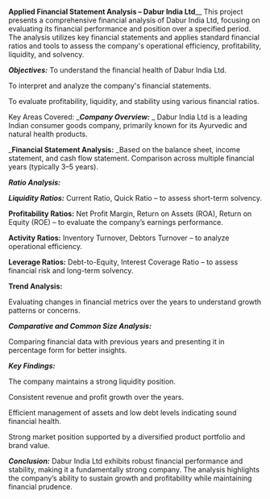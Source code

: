 **Applied Financial Statement Analysis – Dabur India Ltd**__
This project presents a comprehensive financial analysis of Dabur India Ltd, focusing on evaluating its financial performance and position over a specified period. The analysis utilizes key financial statements and applies standard financial ratios and tools to assess the company's operational efficiency, profitability, liquidity, and solvency.

_**Objectives:**_
To understand the financial health of Dabur India Ltd.

To interpret and analyze the company's financial statements.

To evaluate profitability, liquidity, and stability using various financial ratios.

Key Areas Covered:
__**Company Overview:**_
_
Dabur India Ltd is a leading Indian consumer goods company, primarily known for its Ayurvedic and natural health products.

_**Financial Statement Analysis:**
_Based on the balance sheet, income statement, and cash flow statement.
 Comparison across multiple financial years (typically 3–5 years).

_**Ratio Analysis:**_

_**Liquidity Ratios:**_ Current Ratio, Quick Ratio – to assess short-term solvency.

**Profitability Ratios:** Net Profit Margin, Return on Assets (ROA), Return on Equity (ROE) – to evaluate the company’s earnings performance.

**Activity Ratios:** Inventory Turnover, Debtors Turnover – to analyze operational efficiency.

**Leverage Ratios:** Debt-to-Equity, Interest Coverage Ratio – to assess financial risk and long-term solvency.

**Trend Analysis:**

Evaluating changes in financial metrics over the years to understand growth patterns or concerns.

_**Comparative and Common Size Analysis:**_

Comparing financial data with previous years and presenting it in percentage form for better insights.

_**Key Findings:**_

The company maintains a strong liquidity position.

Consistent revenue and profit growth over the years.

Efficient management of assets and low debt levels indicating sound financial health.

Strong market position supported by a diversified product portfolio and brand value.

_**Conclusion:**_
Dabur India Ltd exhibits robust financial performance and stability, making it a fundamentally strong company. The analysis highlights the company’s ability to sustain growth and profitability while maintaining financial prudence.


